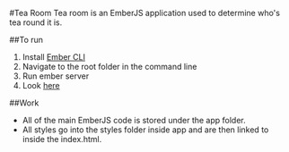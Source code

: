 #Tea Room
Tea room is an EmberJS application used to determine who's tea round it is.

##To run
1. Install [Ember CLI](http://www.ember-cli.com/)
2. Navigate to the root folder in the command line
3. Run ember server
4. Look [here](http://localhost:4200)

##Work
* All of the main EmberJS code is stored under the app folder.
* All styles go into the styles folder inside app and are then linked to inside the index.html.
